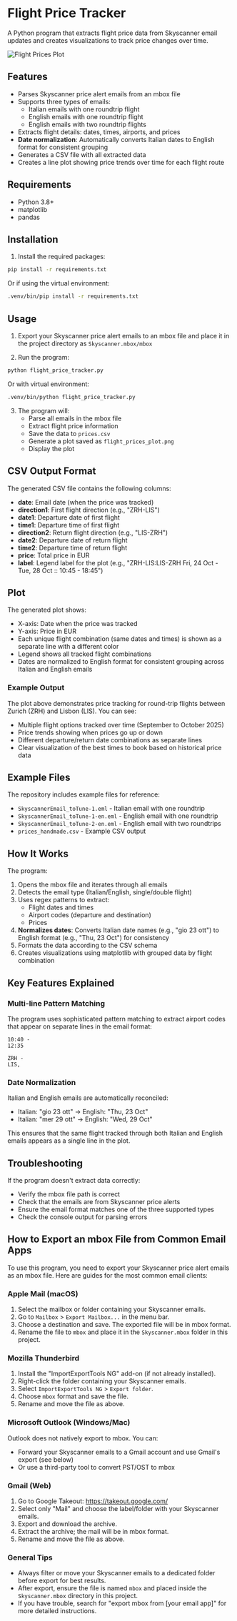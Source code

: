 # Flight Price Tracker

A Python program that extracts flight price data from Skyscanner email updates and creates visualizations to track price changes over time.

![Flight Prices Plot](flight_prices_plot.png)

## Features

- Parses Skyscanner price alert emails from an mbox file
- Supports three types of emails:
  - Italian emails with one roundtrip flight
  - English emails with one roundtrip flight
  - English emails with two roundtrip flights
- Extracts flight details: dates, times, airports, and prices
- **Date normalization**: Automatically converts Italian dates to English format for consistent grouping
- Generates a CSV file with all extracted data
- Creates a line plot showing price trends over time for each flight route

## Requirements

- Python 3.8+
- matplotlib
- pandas

## Installation

1. Install the required packages:
```bash
pip install -r requirements.txt
```

Or if using the virtual environment:
```bash
.venv/bin/pip install -r requirements.txt
```

## Usage

1. Export your Skyscanner price alert emails to an mbox file and place it in the project directory as `Skyscanner.mbox/mbox`

2. Run the program:
```bash
python flight_price_tracker.py
```

Or with virtual environment:
```bash
.venv/bin/python flight_price_tracker.py
```

3. The program will:
   - Parse all emails in the mbox file
   - Extract flight price information
   - Save the data to `prices.csv`
   - Generate a plot saved as `flight_prices_plot.png`
   - Display the plot

## CSV Output Format

The generated CSV file contains the following columns:

- **date**: Email date (when the price was tracked)
- **direction1**: First flight direction (e.g., "ZRH-LIS")
- **date1**: Departure date of first flight
- **time1**: Departure time of first flight
- **direction2**: Return flight direction (e.g., "LIS-ZRH")
- **date2**: Departure date of return flight
- **time2**: Departure time of return flight
- **price**: Total price in EUR
- **label**: Legend label for the plot (e.g., "ZRH-LIS:LIS-ZRH Fri, 24 Oct - Tue, 28 Oct :: 10:45 - 18:45")

## Plot

The generated plot shows:
- X-axis: Date when the price was tracked
- Y-axis: Price in EUR
- Each unique flight combination (same dates and times) is shown as a separate line with a different color
- Legend shows all tracked flight combinations
- Dates are normalized to English format for consistent grouping across Italian and English emails

### Example Output

The plot above demonstrates price tracking for round-trip flights between Zurich (ZRH) and Lisbon (LIS). You can see:
- Multiple flight options tracked over time (September to October 2025)
- Price trends showing when prices go up or down
- Different departure/return date combinations as separate lines
- Clear visualization of the best times to book based on historical price data

## Example Files

The repository includes example files for reference:
- `SkyscannerEmail_toTune-1.eml` - Italian email with one roundtrip
- `SkyscannerEmail_toTune-1-en.eml` - English email with one roundtrip
- `SkyscannerEmail_toTune-2-en.eml` - English email with two roundtrips
- `prices_handmade.csv` - Example CSV output

## How It Works

The program:
1. Opens the mbox file and iterates through all emails
2. Detects the email type (Italian/English, single/double flight)
3. Uses regex patterns to extract:
   - Flight dates and times
   - Airport codes (departure and destination)
   - Prices
4. **Normalizes dates**: Converts Italian date names (e.g., "gio 23 ott") to English format (e.g., "Thu, 23 Oct") for consistency
5. Formats the data according to the CSV schema
6. Creates visualizations using matplotlib with grouped data by flight combination

## Key Features Explained

### Multi-line Pattern Matching
The program uses sophisticated pattern matching to extract airport codes that appear on separate lines in the email format:
```
10:40 -
12:35

ZRH -
LIS,
```

### Date Normalization
Italian and English emails are automatically reconciled:
- Italian: "gio 23 ott" → English: "Thu, 23 Oct"
- Italian: "mer 29 ott" → English: "Wed, 29 Oct"

This ensures that the same flight tracked through both Italian and English emails appears as a single line in the plot.

## Troubleshooting

If the program doesn't extract data correctly:
- Verify the mbox file path is correct
- Check that the emails are from Skyscanner price alerts
- Ensure the email format matches one of the three supported types
- Check the console output for parsing errors

## How to Export an mbox File from Common Email Apps

To use this program, you need to export your Skyscanner price alert emails as an mbox file. Here are guides for the most common email clients:

### Apple Mail (macOS)
1. Select the mailbox or folder containing your Skyscanner emails.
2. Go to `Mailbox` > `Export Mailbox...` in the menu bar.
3. Choose a destination and save. The exported file will be in mbox format.
4. Rename the file to `mbox` and place it in the `Skyscanner.mbox` folder in this project.

### Mozilla Thunderbird
1. Install the "ImportExportTools NG" add-on (if not already installed).
2. Right-click the folder containing your Skyscanner emails.
3. Select `ImportExportTools NG` > `Export folder`.
4. Choose `mbox` format and save the file.
5. Rename and move the file as above.

### Microsoft Outlook (Windows/Mac)
Outlook does not natively export to mbox. You can:
- Forward your Skyscanner emails to a Gmail account and use Gmail's export (see below)
- Or use a third-party tool to convert PST/OST to mbox

### Gmail (Web)
1. Go to Google Takeout: https://takeout.google.com/
2. Select only "Mail" and choose the label/folder with your Skyscanner emails.
3. Export and download the archive.
4. Extract the archive; the mail will be in mbox format.
5. Rename and move the file as above.

### General Tips
- Always filter or move your Skyscanner emails to a dedicated folder before export for best results.
- After export, ensure the file is named `mbox` and placed inside the `Skyscanner.mbox` directory in this project.
- If you have trouble, search for "export mbox from [your email app]" for more detailed instructions.